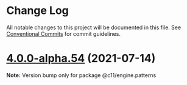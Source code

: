 # Change Log

All notable changes to this project will be documented in this file.
See [Conventional Commits](https://conventionalcommits.org) for commit guidelines.

# [4.0.0-alpha.54](https://github.com/code11/engine/compare/v4.0.0-alpha.51...v4.0.0-alpha.54) (2021-07-14)

**Note:** Version bump only for package @c11/engine.patterns

